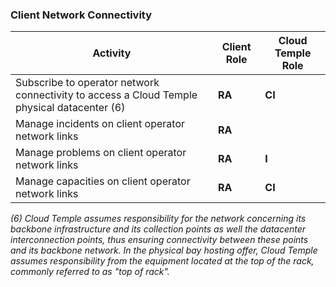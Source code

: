 ### Client Network Connectivity

| Activity                                                                                             | Client Role | Cloud Temple Role |
|------------------------------------------------------------------------------------------------------|-------------|-------------------|
| Subscribe to operator network connectivity to access a Cloud Temple physical datacenter (6)          | __RA__      | __CI__            |
| Manage incidents on client operator network links                                                    | __RA__      |                   |
| Manage problems on client operator network links                                                     | __RA__      | __I__             |
| Manage capacities on client operator network links                                                   | __RA__      | __CI__            |

*(6) Cloud Temple assumes responsibility for the network concerning its backbone infrastructure and its collection points as well
the datacenter interconnection points, thus ensuring connectivity between these points and its backbone network.
In the physical bay hosting offer, Cloud Temple assumes responsibility from the equipment located at the top of the rack, commonly referred to as "top of rack".*